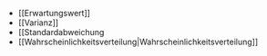 - [[Erwartungswert]]
- [[Varianz]]
- [[Standardabweichung
- [[Wahrscheinlichkeitsverteilung|Wahrscheinlichkeitsverteilung]]